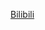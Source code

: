 [Bilibili](https://www.bilibili.com/video/BV1KCHre3EkX/?spm_id_from=333.1387.favlist.content.click&vd_source=c801aa3fac0e6e97b0df71f74a8b25bd)